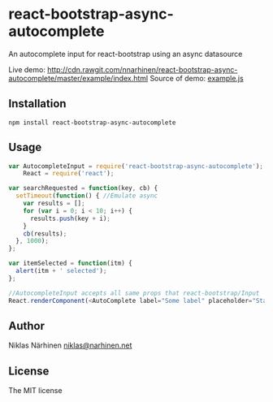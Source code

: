 react-bootstrap-async-autocomplete
==================================

An autocomplete input for react-bootstrap using an async datasource

Live demo: http://cdn.rawgit.com/nnarhinen/react-bootstrap-async-autocomplete/master/example/index.html
Source of demo: [example.js](example/example.js)

Installation
------------

`npm install react-bootstrap-async-autocomplete`

Usage
-----

```js
var AutocompleteInput = require('react-bootstrap-async-autocomplete');
    React = require('react');

var searchRequested = function(key, cb) {
  setTimeout(function() { //Emulate async
    var results = [];
    for (var i = 0; i < 10; i++) {
      results.push(key + i);
    }
    cb(results);
  }, 1000);
};

var itemSelected = function(itm) {
  alert(itm + ' selected');
};

//AutocompleteInput accepts all same props that react-bootstrap/Input
React.renderComponent(<AutoComplete label="Some label" placeholder="Start typing.." onSearch={searchRequested} onItemSelect={itemSelected} />, document.body);
```

Author
------

Niklas Närhinen <niklas@narhinen.net>

License
-------

The MIT license
